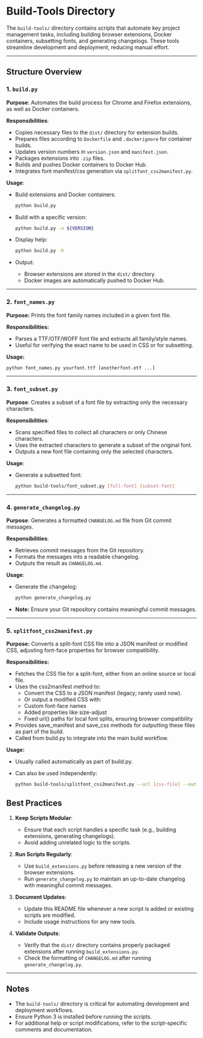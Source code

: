 # Build-Tools Directory

The `build-tools/` directory contains scripts that automate key project management tasks, including building browser extensions, Docker containers, subsetting fonts, and generating changelogs. These tools streamline development and deployment, reducing manual effort.

---

## Structure Overview

### 1. `build.py`

**Purpose**: Automates the build process for Chrome and Firefox extensions, as well as Docker containers.

**Responsibilities**:

- Copies necessary files to the `dist/` directory for extension builds.
- Prepares files according to `Dockerfile` and `.dockerignore` for container builds.
- Updates version numbers in `version.json` and `manifest.json`.
- Packages extensions into `.zip` files.
- Builds and pushes Docker containers to Docker Hub.
- Integrates font manifest/css generation via `splitfont_css2manifest.py`.

**Usage**:

- Build extensions and Docker containers:

  ```bash
  python build.py
  ```

- Build with a specific version:

  ```bash
  python build.py -v ${VERSION}
  ```

- Display help:

  ```bash
  python build.py -h
  ```

- Output:

  - Browser extensions are stored in the `dist/` directory.
  - Docker images are automatically pushed to Docker Hub.

---

### 2. `font_names.py`

**Purpose:** Prints the font family names included in a given font file.

**Responsibilities:**

- Parses a TTF/OTF/WOFF font file and extracts all family/style names.
- Useful for verifying the exact name to be used in CSS or for subsetting.

**Usage:**

  ```bash
  python font_names.py yourfont.ttf [anotherfont.otf ...]
  ```

---

### 3. `font_subset.py`

**Purpose**: Creates a subset of a font file by extracting only the necessary characters.

**Responsibilities**:

- Scans specified files to collect all characters or only Chinese characters.
- Uses the extracted characters to generate a subset of the original font.
- Outputs a new font file containing only the selected characters.

**Usage**:

- Generate a subsetted font:

  ```bash
  python build-tools/font_subset.py [full-font] [subset-font]
  ```

---

### 4. `generate_changelog.py`

**Purpose**: Generates a formatted `CHANGELOG.md` file from Git commit messages.

**Responsibilities**:

- Retrieves commit messages from the Git repository.
- Formats the messages into a readable changelog.
- Outputs the result as `CHANGELOG.md`.

**Usage**:

- Generate the changelog:

  ```bash
  python generate_changelog.py
  ```

- **Note:** Ensure your Git repository contains meaningful commit messages.

---

### 5. `splitfont_css2manifest.py`

**Purpose:** Converts a split-font CSS file into a JSON manifest or modified CSS, adjusting font-face properties for browser compatibility.

**Responsibilities:**

- Fetches the CSS file for a split-font, either from an online source or local file.
- Uses the css2manifest method to:
  - Convert the CSS to a JSON manifest (legacy; rarely used now).
  - Or output a modified CSS with:
  - Custom font-face names
  - Added properties like size-adjust
  - Fixed url() paths for local font splits, ensuring browser compatibility
- Provides save_manifest and save_css methods for outputting these files as part of the build.
- Called from build.py to integrate into the main build workflow.

**Usage:**

- Usually called automatically as part of build.py.
- Can also be used independently:

  ```bash
  python build-tools/splitfont_css2manifest.py --url [css-file] --out [manifest|css] --rename [font-face-name] --size-adjust [size-adjust-percentage]
  ```

## Best Practices

1. **Keep Scripts Modular**:
   - Ensure that each script handles a specific task (e.g., building extensions, generating changelogs).
   - Avoid adding unrelated logic to the scripts.

2. **Run Scripts Regularly**:
   - Use `build_extensions.py` before releasing a new version of the browser extensions.
   - Run `generate_changelog.py` to maintain an up-to-date changelog with meaningful commit messages.

3. **Document Updates**:
   - Update this README file whenever a new script is added or existing scripts are modified.
   - Include usage instructions for any new tools.

4. **Validate Outputs**:
   - Verify that the `dist/` directory contains properly packaged extensions after running `build_extensions.py`.
   - Check the formatting of `CHANGELOG.md` after running `generate_changelog.py`.

---

## Notes

- The `build-tools/` directory is critical for automating development and deployment workflows.
- Ensure Python 3 is installed before running the scripts.
- For additional help or script modifications, refer to the script-specific comments and documentation.
